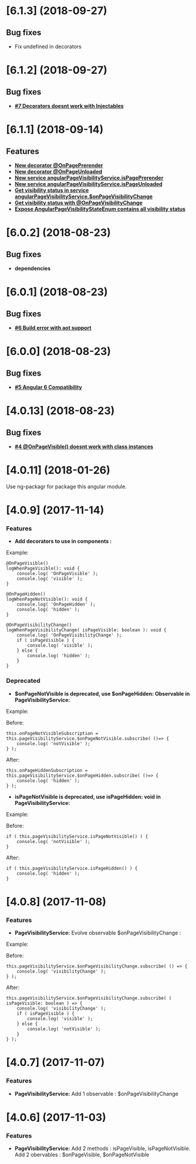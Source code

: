 <a name="6.1.3"></a>
# [6.1.3] (2018-09-27)

## Bug fixes

* Fix undefined in decorators

<a name="6.1.2"></a>
# [6.1.2] (2018-09-27)

## Bug fixes

* [**#7 Decorators doesnt work with Injectables**](https://github.com/olivierlsc/angular-page-visibility/issues/7)

<a name="6.1.1"></a>
# [6.1.1] (2018-09-14)

## Features

* [**New decorator @OnPagePrerender**](./wiki/on-page-prerender.decorator.md)
* [**New decorator @OnPageUnloaded**](./wiki/on-page-unloaded.decorator.md)
* [**New service angularPageVisibilityService.isPagePrerender**](./wiki/page-visibility.service.md)
* [**New service angularPageVisibilityService.isPageUnloaded**](./wiki/page-visibility.service.md)
* [**Get visibility status in service angularPageVisibilityService.$onPageVisibilityChange**](./wiki/page-visibility.service.md)
* [**Get visibility status with @OnPageVisibilityChange**](./wiki/on-page-visibility-change.decorator.md)
* [**Expose AngularPageVisibilityStateEnum contains all visibility status**](./wiki/angular-page-vsibility-state.enum.md)

<a name="6.0.2"></a>
# [6.0.2] (2018-08-23)

## Bug fixes

* **dependencies**

<a name="6.0.1"></a>
# [6.0.1] (2018-08-23)

## Bug fixes

* [**#6 Build error with aot support**](https://github.com/olivierlsc/angular-page-visibility/issues/6)

<a name="6.0.0"></a>
# [6.0.0] (2018-08-23)

## Bug fixes

* [**#5 Angular 6 Compatibility**](https://github.com/olivierlsc/angular-page-visibility/issues/5)

<a name="4.0.13"></a>
# [4.0.13] (2018-08-23)

## Bug fixes

* [**#4 @OnPageVisible() doesnt work with class instances**](https://github.com/olivierlsc/angular-page-visibility/issues/4)

<a name="4.0.11"></a>
# [4.0.11] (2018-01-26)

Use ng-packagr for package this angular module.

<a name="4.0.9"></a>
# [4.0.9] (2017-11-14)

### Features
* **Add decorators to use in components :**

Example:

```
@OnPageVisible()
logWhenPageVisible(): void {
    console.log( 'OnPageVisible' );
    console.log( 'visible' );
}

@OnPageHidden()
logWhenPageNotVisible(): void {
    console.log( 'OnPageHidden' );
    console.log( 'hidden' );
}

@OnPageVisibilityChange()
logWhenPageVisibilityChange( isPageVisible: boolean ): void {
    console.log( 'OnPageVisibilityChange' );
    if ( isPageVisible ) {
        console.log( 'visible' );
    } else {
        console.log( 'hidden' );
    }
}
```

### Deprecated
* **$onPageNotVisible is deprecated, use $onPageHidden: Observable<void> in PageVisibilityService:**
  
Example:

Before:
```
this.onPageNotVisibleSubscription = this.pageVisibilityService.$onPageNotVisible.subscribe( ()=> {
    console.log( 'notVisible' );
} );

```

After:
```
this.onPageHiddenSubscription = this.pageVisibilityService.$onPageHidden.subscribe( ()=> {
    console.log( 'hidden' );
} );
```
* **isPageNotVisible is deprecated, use isPageHidden: void in PageVisibilityService:**

Example:

Before:
```
if ( this.pageVisibilityService.isPageNotVisible() ) {
    console.log( 'notVisible' );
}

```

After:
```
if ( this.pageVisibilityService.isPageHidden() ) {
    console.log( 'hidden' );
}
```
  
<a name="4.0.8"></a>
# [4.0.8] (2017-11-08)

### Features
* **PageVisibilityService:** Evolve observable $onPageVisibilityChange :

Example:

Before:
```
this.pageVisibilityService.$onPageVisibilityChange.subscribe( () => {
    console.log( 'visibilityChange' );
} );

```

After:
```
this.pageVisibilityService.$onPageVisibilityChange.subscribe( ( isPageVisible: boolean ) => {
    console.log( 'visibilityChange' );
    if ( isPageVisible ) {
        console.log( 'visible' );
    } else {
        console.log( 'notVisible' );
    }
} );
```

<a name="4.0.7"></a>
# [4.0.7] (2017-11-07)

### Features
* **PageVisibilityService:** Add 1 observable : $onPageVisibilityChange 

<a name="4.0.6"></a>
# [4.0.6] (2017-11-03)

### Features
* **PageVisibilityService:** Add 2 methods : isPageVisible, isPageNotVisible. Add 2 obervables : $onPageVisible, $onPageNotVisible 

